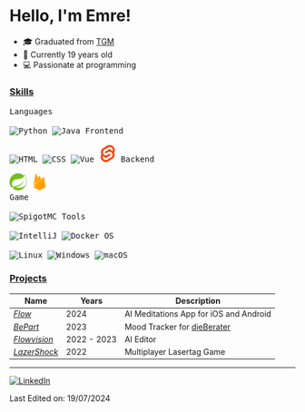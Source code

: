 <!--
### Hi there 👋

**eoezcan2/eoezcan2** is a ✨ _special_ ✨ repository because its `README.md` (this file) appears on your GitHub profile.

Here are some ideas to get you started:

- 🔭 I’m currently working on ...
- 🌱 I’m currently learning ...
- 👯 I’m looking to collaborate on ...
- 🤔 I’m looking for help with ...
- 💬 Ask me about ...
- 📫 How to reach me: ...
- 😄 Pronouns: ...
- ⚡ Fun fact: ...
-->

<h1>Hello, I'm Emre!</h1>
<p>

 - 🎓 Graduated from [TGM](https://www.tgm.ac.at/)
 - 🧑 Currently 19 years old
 - 💻 Passionate at programming

</p>

<h3><u>Skills</u></h3>
<p>
  <kbd>
    <kbd>Languages</kbd>
    <br>
    <br>
    <img width="30px" src="https://upload.wikimedia.org/wikipedia/commons/thumb/c/c3/Python-logo-notext.svg/1869px-Python-logo-notext.svg.png" title="Python" /> 
    <img width="30px" src="https://cdn.jsdelivr.net/gh/devicons/devicon/icons/java/java-original.svg" title="Java"/>
  </kbd>
  <kbd>
    <kbd>Frontend</kbd>
    <br>
    <br>
    <img width="30px" src="https://cdn.jsdelivr.net/gh/devicons/devicon/icons/html5/html5-original.svg" title="HTML"/> 
    <img width="30px" src="https://cdn.jsdelivr.net/gh/devicons/devicon/icons/css3/css3-plain.svg" title="CSS"/> 
    <img width="30px" src="https://cdn.jsdelivr.net/gh/devicons/devicon/icons/vuejs/vuejs-original.svg" title="Vue" />
    <img width="30px" src="https://github.com/devicons/devicon/blob/v2.15.1/icons/svelte/svelte-original.svg" title="Svelte" />
  </kbd>
  <kbd>
    <kbd>Backend</kbd>
    <br>
    <br>
    <img width="30px" src="https://github.com/devicons/devicon/blob/v2.15.1/icons/spring/spring-original.svg" title="Spring" />
    <img width="30px" src="https://github.com/devicons/devicon/blob/v2.15.1/icons/firebase/firebase-plain.svg" title="Firebase" />
  </kbd>
  <br>
  <kbd>
    <kbd>Game</kbd>
    <br>
    <br>
    <img width="30px" src="https://static.spigotmc.org/img/spigot-og.png" title="SpigotMC" />
  </kbd>
  <kbd>
    <kbd>Tools</kbd>
    <br>
    <br>
    <img width="30px" src="https://upload.wikimedia.org/wikipedia/commons/thumb/9/9c/IntelliJ_IDEA_Icon.svg/2048px-IntelliJ_IDEA_Icon.svg.png" title="IntelliJ" />
    <img width="30px" src="https://cdn-icons-png.flaticon.com/512/919/919853.png" title="Docker" />
  </kbd>
  <kbd>
    <kbd>OS</kbd>
    <br>
    <br>
    <img width="30px" src="https://cdn.jsdelivr.net/gh/devicons/devicon/icons/linux/linux-original.svg" title="Linux" />
    <img width="30px" src="https://cdn.jsdelivr.net/gh/devicons/devicon/icons/windows8/windows8-original.svg" title="Windows" />
    <img width="30px" src="https://upload.wikimedia.org/wikipedia/commons/c/c9/Finder_Icon_macOS_Big_Sur.png" title="macOS" />
  </kbd>
</p>

<h3><u>Projects</u></h3>

| Name                  | Years                     | Description                          |
| ---------------------------------|---------------------------------------------------------------|----------------|
| _[Flow](https://github.com/eoezcan2/flowapp-api)_ | 2024 | AI Meditations App for iOS and Android |
| _[BePart](https://github.com/manuthebyte/bepart-backend)_ | 2023 | Mood Tracker for [dieBerater](https://dieberater.com/) |
| _[Flowvision](https://github.com/flowvision-ai/flowvision-app)_                          | 2022 - 2023    | AI Editor     |
| _[LazerShock](https://github.com/manuthebyte/lazershock)_            | 2022    | Multiplayer Lasertag Game         |

------
<a href="https://www.linkedin.com/in/emre-%C3%B6zcan-aa083b25b/"><img width="30px" src="https://upload.wikimedia.org/wikipedia/commons/thumb/f/f8/LinkedIn_icon_circle.svg/800px-LinkedIn_icon_circle.svg.png" title="LinkedIn" /></a>

Last Edited on: 19/07/2024
